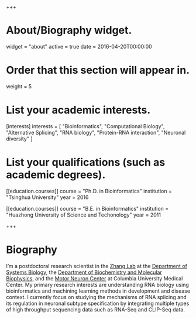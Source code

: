 +++
# About/Biography widget.
widget = "about"
active = true
date = 2016-04-20T00:00:00

# Order that this section will appear in.
weight = 5

# List your academic interests.
[interests]
  interests = [
    "Bioinformatics",
    "Computational Biology",
    "Alternative Splicing",
    "RNA biology",
    "Protein-RNA interaction",
    "Neuronal diversity"
  ]

# List your qualifications (such as academic degrees).
[[education.courses]]
  course = "Ph.D. in Bioinformatics"
  institution = "Tsinghua University"
  year = 2016

[[education.courses]]
  course = "B.E. in Bioinformatics"
  institution = "Huazhong University of Science and Techonology"
  year = 2011
 
+++

# Biography
I’m a postdoctoral research scientist in the [Zhang Lab](https://zhanglab.c2b2.columbia.edu/index.php/Main_Page) at the [Department of Systems Biology](https://systemsbiology.columbia.edu/), the [Department of Biochemistry and Molecular Biophysics](https://www.biochem.cumc.columbia.edu/), and the [Motor Neuron Center](http://columbiamnc.org/) at Columbia University Medical Center. My primary research interests are understanding RNA biology using bioinformatics and machining learning methods in development and disease context. I currently focus on studying the mechanisms of RNA splicing and its regulation in neuronal subtype specification by integrating multiple types of high throughput sequencing data such as RNA-Seq and CLIP-Seq data. 
